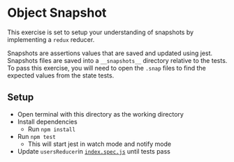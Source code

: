 # Object Snapshot

This exercise is set to setup your understanding of snapshots by implementing a `redux` reducer.

Snapshots are assertions values that are saved and updated using jest. 
Snapshots files are saved into a `__snapshots__` directory relative to the tests. 
To pass this exercise, you will need to open the `.snap` files to find the
expected values from the state tests.

## Setup
- Open terminal with this directory as the working directory
- Install dependencies
  - Run `npm install`
- Run `npm test`
  - This will start jest in watch mode and notify mode
- Update `usersReducer`in [`index.spec.js`](index.spec.js) until tests pass